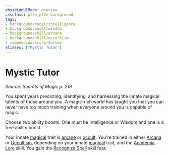```yaml
---
obsidianUIMode: preview
cssclass: pf2e,pf2e-background
tags:
- background/boost/intelligence
- background/boost/wisdom
- background/skill/arcana
- background/skill/occultism
- compendium/src/pf2e/som
aliases: ["Mystic Tutor"]
---
```

# Mystic Tutor
*Source: Secrets of Magic p. 219*  

You spent years predicting, identifying, and harnessing the innate magical talents of those around you. A magic-rich world has taught you that you can never have too much training when everyone around you is capable of magic.

Choose two ability boosts. One must be Intelligence or Wisdom and one is a free ability boost.

Your innate [magical](../../../Rules/traits/magical.md) trait is [arcane](../../../Rules/traits/arcane.md) or [occult](../../../Rules/traits/occult.md). You're trained in either [Arcana](../../skills.md#Arcana) or [Occultism](../../skills.md#Occultism), depending on your innate [magical](../../../Rules/traits/magical.md) trait, and the [Academia Lore](../../skills.md#Lore) skill. You gain the [Recognize Spell](../../feats/recognize-spell.md) skill feat.